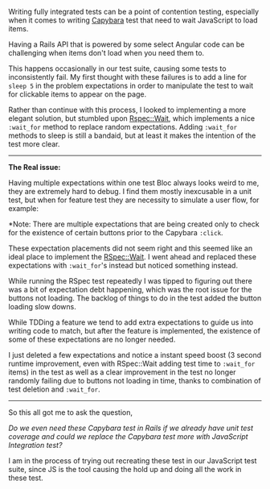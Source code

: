Writing fully integrated tests can be a point of contention testing, especially when it comes to writing [Capybara](https://github.com/jnicklas/capybara) test that need to wait JavaScript to load items. 

Having a Rails API that is powered by some select Angular code can be challenging when items don't load when you need them to. 

This happens occasionally in our test suite, causing some tests to inconsistently fail. My first thought with these failures is to add a line for `sleep 5` in the problem expectations in order to manipulate the test to wait for clickable items to appear on the page.

Rather than continue with this process, I looked to implementing a more elegant solution, but stumbled upon [Rspec::Wait](https://github.com/laserlemon/rspec-wait), which implements a nice `:wait_for` method to replace random expectations.  Adding `:wait_for` methods to sleep is still a bandaid, but at least it makes the intention of the test more clear.
_ _ _

**The Real issue:**

Having multiple expectations within one test Bloc always looks weird to me, they are extremely hard to debug. I find them mostly inexcusable in a unit test, but when for feature test they are necessity to simulate a user flow, for example:

<script src="https://gist.github.com/bdougie/0212e6c39371d9aec969.js"></script>

*Note: There are multiple expectations that are being created only to check for the existence of certain buttons prior to the Capybara `:click`. 

These expectation placements did not seem right and this seemed like an ideal place to implement the [RSpec::Wait](https://github.com/laserlemon/rspec-wait). I went ahead and replaced these expectations with `:wait_for`'s instead but noticed something instead. 

While running the RSpec test repeatedly I was tipped to figuring out there was a bit of expectation debt happening, which was the root issue for the buttons not loading. The backlog of things to do in the test added the button loading slow downs.

While TDDing a feature we tend to add extra expectations to guide us into writing code to match, but after the feature is implemented, the existence of some of these expectations are no longer needed. 

I just deleted a few expectations and notice a instant speed boost (3 second runtime improvement, even with RSpec::Wait adding test time to `:wait_for` items) in the test as well as a clear improvement in the test no longer randomly failing due to buttons not loading in time, thanks to combination of test deletion and `:wait_for`.

<script src="https://gist.github.com/bdougie/7d601484df4e8badfedd.js"></script>

---
So this all got me to ask the question, 

*Do we even need these Capybara test in Rails if we already have unit test coverage and could we replace the Capybara test more with JavaScript Integration test?*

I am in the process of trying out recreating these test in our JavaScript test suite, since JS is the tool causing the hold up and doing all the work in these test.



